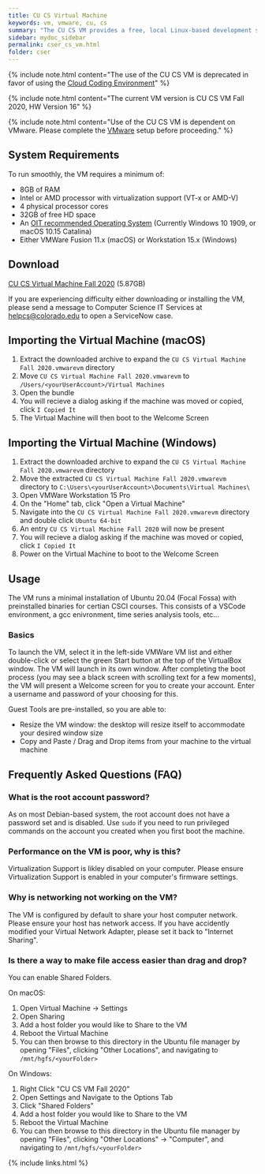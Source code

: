 ```yaml
---
title: CU CS Virtual Machine
keywords: vm, vmware, cu, cs
summary: "The CU CS VM provides a free, local Linux-based development system similar to what we run in our labs. It is primarily used in CS undergraduate courses to ensure all students, teachers, and TAs are using the same standardized environment."
sidebar: mydoc_sidebar
permalink: cser_cs_vm.html
folder: cser
---
```


{% include note.html content="The use of the CU CS VM is deprecated in favor of using the <a href='/coding_environment_landing_page.html'>Cloud Coding Environment</a>" %}

{% include note.html content="The current VM version is CU CS VM Fall 2020, HW Version 16" %}

{% include note.html content="Use of the CU CS VM is dependent on VMware. Please complete the [VMware](/cser_vmware.html) setup before proceeding." %}

## System Requirements

To run smoothly, the VM requires a minimum of:

* 8GB of RAM
* Intel or AMD processor with virtualization support (VT-x or AMD-V)
* 4 physical processor cores
* 32GB of free HD space
* An [OIT recommended Operating System](https://oit.colorado.edu/software-hardware/software-lifecycle) (Currently Windows 10 1909, or macOS 10.15 Catalina)
* Either VMWare Fusion 11.x (macOS) or Workstation 15.x (Windows)

## Download

[CU CS Virtual Machine Fall 2020](https://foundation.cs.colorado.edu/vm/CU-CS-VM-Fall-2020.zip) (5.87GB)

If you are experiencing difficulty either downloading or installing the VM, please send a message to Computer Science IT Services at [helpcs@colorado.edu](mailto:helpcs@colorado.edu) to open a ServiceNow case.

## Importing the Virtual Machine (macOS)

1) Extract the downloaded archive to expand the `CU CS Virtual Machine Fall 2020.vmwarevm` directory   
2) Move `CU CS Virtual Machine Fall 2020.vmwarevm` to `/Users/<yourUserAccount>/Virtual Machines`  
3) Open the bundle  
4) You will recieve a dialog asking if the machine was moved or copied, click `I Copied It`  
5) The Virtual Machine will then boot to the Welcome Screen  

## Importing the Virtual Machine (Windows)

1) Extract the downloaded archive to expand the `CU CS Virtual Machine Fall 2020.vmwarevm` directory  
2) Move the extracted `CU CS Virtual Machine Fall 2020.vmwarevm` directory to `C:\Users\<yourUserAccount>\Documents\Virtual Machines\`  
3) Open VMWare Workstation 15 Pro  
4) On the "Home" tab, click "Open a Virtual Machine"  
5) Navigate into the `CU CS Virtual Machine Fall 2020.vmwarevm` directory and double click `Ubuntu 64-bit`  
6) An entry `CU CS Virtual Machine Fall 2020` will now be present  
7) You will recieve a dialog asking if the machine was moved or copied, click `I Copied It`  
8) Power on the Virtual Machine to boot to the Welcome Screen  

## Usage

The VM runs a minimal installation of Ubuntu 20.04 (Focal Fossa) with preinstalled binaries for certian CSCI courses. This consists of a VSCode environment, a gcc enivronment, time series analysis tools, etc...

### Basics

To launch the VM, select it in the left-side VMWare VM list and either double-click or select the green Start button at the top of the VirtualBox window. The VM will launch in its own window. After completing the boot process (you may see a black screen with scrolling text for a few moments), the VM will present a Welcome screen for you to create your account. Enter a username and password of your choosing for this.

Guest Tools are pre-installed, so you are able to:
* Resize the VM window: the desktop will resize itself to accommodate your desired window size
* Copy and Paste / Drag and Drop items from your machine to the virtual machine

## Frequently Asked Questions (FAQ)

### What is the root account password?

As on most Debian-based system, the root account does not have a password set and is disabled. Use `sudo` if you need to run privileged commands on the account you created when you first boot the machine.

### Performance on the VM is poor, why is this?
Virtualization Support is likley disabled on your computer. Please ensure Virtualization Support is enabled in your computer's firmware settings.

### Why is networking not working on the VM?

The VM is configured by default to share your host computer network. Please ensure your host has network access.
If you have accidently modified your Virtual Network Adapter, please set it back to "Internet Sharing".

### Is there a way to make file access easier than drag and drop?

You can enable Shared Folders.

On macOS:  
1) Open Virtual Machine -> Settings  
2) Open Sharing  
3) Add a host folder you would like to Share to the VM  
4) Reboot the Virtual Machine  
5) You can then browse to this directory in the Ubuntu file manager by opening "Files", clicking "Other Locations", and navigating to `/mnt/hgfs/<yourFolder>`  

On Windows:  
1) Right Click "CU CS VM Fall 2020"  
2) Open Settings and Navigate to the Options Tab  
3) Click "Shared Folders"  
3) Add a host folder you would like to Share to the VM  
4) Reboot the Virtual Machine  
5) You can then browse to this directory in the Ubuntu file manager by opening "Files", clicking "Other Locations" -> "Computer", and navigating to `/mnt/hgfs/<yourFolder>`  

{% include links.html %}
